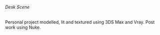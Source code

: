 ###### Desk Scene 

Personal project modelled, lit and textured using 3DS Max and Vray. 
Post work using Nuke.

